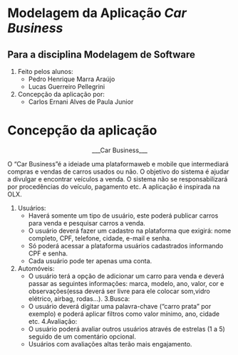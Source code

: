 # Modelagem da Aplicação ___Car Business___

## Para a disciplina Modelagem de Software

1. Feito pelos alunos:
    - Pedro Henrique Marra Araújo
    - Lucas Guerreiro Pellegrini
2. Concepção da aplicação por:
    - Carlos Ernani Alves de Paula Junior
 
 # Concepção da aplicação
 
 <div align="center">___Car Business___</div>
 
 O “Car Business”é a ideiade uma plataformaweb e mobile que intermediará compras e vendas de carros usados ou não. O objetivo do sistema é ajudar a divulgar e encontrar veículos a venda. O sistema não se responsabilizará por procedências do veículo, pagamento etc. A aplicação é inspirada na OLX.
1. Usuários:
    - Haverá somente um tipo de usuário, este poderá publicar carros para venda e pesquisar carros a venda.
    - O usuário deverá fazer um cadastro na plataforma que exigirá: nome completo, CPF, telefone, cidade, e-mail e senha.
    - Só poderá acessar a plataforma usuários cadastrados informando CPF e senha.
    - Cada usuário pode ter apenas uma conta.
2. Automóveis:
    - O usuário terá a opção de adicionar um carro para venda e deverá passar as seguintes informações: marca, modelo, ano, valor, cor e observações(essa deverá ser livre para ele colocar som,vidro elétrico, airbag, rodas...).
3.Busca: 
    - O usuário deverá digitar uma palavra-chave (“carro prata” por exemplo) e poderá aplicar filtros como valor mínimo, ano, cidade etc.
4.Avaliação: 
    - O usuário poderá avaliar outros usuários através de estrelas (1 a 5) seguido de um comentário opcional.
    - Usuários com avaliações altas terão mais engajamento.

